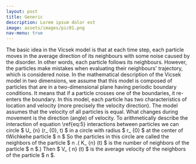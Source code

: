 ```yaml
---
layout: post
title: Generic
description: Lorem ipsum dolor est
image: assets/images/pic01.png
nav-menu: true
---
```


The basic idea in the Vicsek model is that at each time step, each particle moves in the average direction of its neighbours with some noise caused by the disorder. In other words, each particle follows its neighbours. However, the particles make mistakes when evaluating their neighbours' trajectory, which is considered noise. In the mathematical description of the Vicsek model in two dimensions, we assume that this model is composed of particles that are in a two-dimensional plane having periodic boundary conditions. It means that if a particle crosses one of the boundaries, it re-enters the boundary. In this model, each particle has two characteristics of location and velocity (more precisely the velocity direction). The model assumes that the velocity of all particles is equal. What changes during movement is the direction (angle) of velocity.
To arithmetically describe the interaction of equation \ref{eq:5} interactions between particles we can circle $ U_ {n} (r_ {0}, t) $ in a circle with radius $ r_ {0} $ at the center of tWichkehe particle $ n $ So the particles in this circle are called the neighbors of the particle $ n $. ($ K_ {n} (t) $ is the number of neighbors of the particle $ n $.) Then $ V_ { n} (t) $ is the average velocity of the neighbors of the particle $ n $.